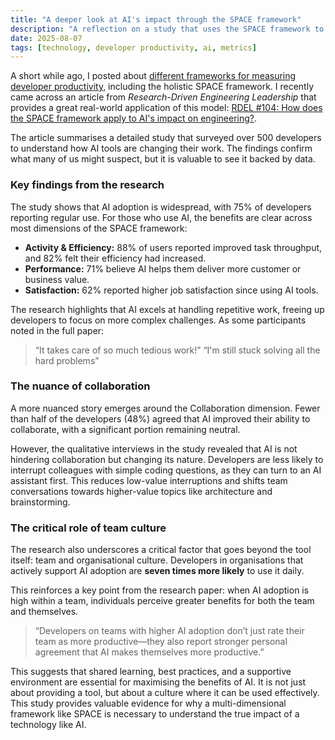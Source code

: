 ```yaml
---
title: "A deeper look at AI's impact through the SPACE framework"
description: "A reflection on a study that uses the SPACE framework to measure the real-world impact of AI on developer productivity, satisfaction, and collaboration."
date: 2025-08-07
tags: [technology, developer productivity, ai, metrics]
---
```


A short while ago, I posted about [different frameworks for measuring developer productivity](/blog/frameworks-for-measuring-developer-productivity/), including the holistic SPACE framework. I recently came across an article from *Research-Driven Engineering Leadership* that provides a great real-world application of this model: [RDEL #104: How does the SPACE framework apply to AI's impact on engineering?](https://open.substack.com/pub/rdel/p/rdel-104-how-does-the-space-framework).

The article summarises a detailed study that surveyed over 500 developers to understand how AI tools are changing their work. The findings confirm what many of us might suspect, but it is valuable to see it backed by data.

### Key findings from the research

The study shows that AI adoption is widespread, with 75% of developers reporting regular use. For those who use AI, the benefits are clear across most dimensions of the SPACE framework:

*   **Activity & Efficiency:** 88% of users reported improved task throughput, and 82% felt their efficiency had increased.
*   **Performance:** 71% believe AI helps them deliver more customer or business value.
*   **Satisfaction:** 62% reported higher job satisfaction since using AI tools.

The research highlights that AI excels at handling repetitive work, freeing up developers to focus on more complex challenges. As some participants noted in the full paper:

> “It takes care of so much tedious work!” “I'm still stuck solving all the hard problems”

### The nuance of collaboration

A more nuanced story emerges around the Collaboration dimension. Fewer than half of the developers (48%) agreed that AI improved their ability to collaborate, with a significant portion remaining neutral.

However, the qualitative interviews in the study revealed that AI is not hindering collaboration but changing its nature. Developers are less likely to interrupt colleagues with simple coding questions, as they can turn to an AI assistant first. This reduces low-value interruptions and shifts team conversations towards higher-value topics like architecture and brainstorming.

### The critical role of team culture

The research also underscores a critical factor that goes beyond the tool itself: team and organisational culture. Developers in organisations that actively support AI adoption are **seven times more likely** to use it daily.

This reinforces a key point from the research paper: when AI adoption is high within a team, individuals perceive greater benefits for both the team and themselves.

> “Developers on teams with higher AI adoption don’t just rate their team as more productive—they also report stronger personal agreement that AI makes themselves more productive.”

This suggests that shared learning, best practices, and a supportive environment are essential for maximising the benefits of AI. It is not just about providing a tool, but about a culture where it can be used effectively. This study provides valuable evidence for why a multi-dimensional framework like SPACE is necessary to understand the true impact of a technology like AI.